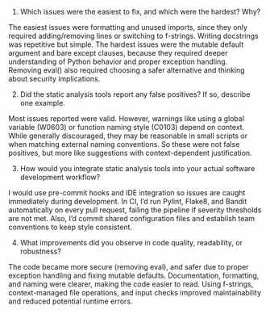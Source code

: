 1. Which issues were the easiest to fix, and which were the hardest? Why?

The easiest issues were formatting and unused imports, since they only required adding/removing lines or switching to f-strings. Writing docstrings was repetitive but simple.
The hardest issues were the mutable default argument and bare except clauses, because they required deeper understanding of Python behavior and proper exception handling.
Removing eval() also required choosing a safer alternative and thinking about security implications.

2. Did the static analysis tools report any false positives? If so, describe one example.

Most issues reported were valid. However, warnings like using a global variable (W0603) or function naming style (C0103) depend on context. While generally discouraged, they may be reasonable in small scripts or when matching external naming conventions.
So these were not false positives, but more like suggestions with context-dependent justification.

3. How would you integrate static analysis tools into your actual software development workflow?

I would use pre-commit hooks and IDE integration so issues are caught immediately during development.
In CI, I’d run Pylint, Flake8, and Bandit automatically on every pull request, failing the pipeline if severity thresholds are not met.
Also, I’d commit shared configuration files and establish team conventions to keep style consistent.

4. What improvements did you observe in code quality, readability, or robustness?

The code became more secure (removing eval), and safer due to proper exception handling and fixing mutable defaults.
Documentation, formatting, and naming were clearer, making the code easier to read.
Using f-strings, context-managed file operations, and input checks improved maintainability and reduced potential runtime errors.
